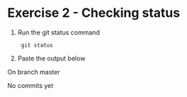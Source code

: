 # Exercise 2 - Checking status

1. Run the git status command

        git status

2. Paste the output below

On branch master

No commits yet


